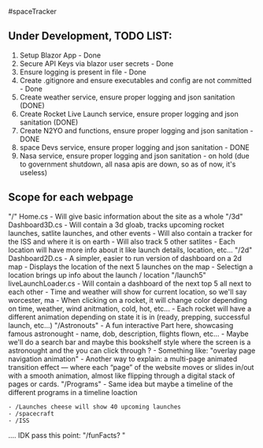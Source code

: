 #spaceTracker








Under Development, TODO LIST:
---------------------------------------------------
1) Setup Blazor App - Done 
2) Secure API Keys via blazor user secrets - Done
3) Ensure logging is present in file - Done
4) Create .gitignore and ensure executables and config are not committed - Done
5) Create weather service, ensure proper logging and json sanitation (DONE)
6) Create Rocket Live Launch service, ensure proper logging and json sanitation (DONE)
7) Create N2YO and functions, ensure proper logging and json sanitation - DONE
8) space Devs service, ensure proper logging and json sanitation - DONE
9) Nasa service, ensure proper logging and json sanitation - on hold (due to government shutdown, all nasa apis are down, so as of now, it's useless)


Scope for each webpage
-----------------------------------------------
"/" Home.cs
    - Will give basic information about the site as a whole
"/3d" Dashboard3D.cs
    - Will contain a 3d gloab, tracks upcoming rocket launches, satlite launches, and other events
    - Will also contain a tracker for the ISS and where it is on earth
    - Will also track 5 other satlites
    - Each location will have more info about it like launch details, location, etc...
"/2d" Dashboard2D.cs
    - A simpler, easier to run version of dashboard on a 2d map
    - Displays the location of the next 5 launches on the map
    - Selectign a location brings up info about the launch / location
"/launch5" liveLaunchLoader.cs
    - Will contain a dashboard of the next top 5 all next to each other
    - Time and weather will show for current location, so we'll say worcester, ma
    - When clicking on a rocket, it will change color depending on time, weather, wind anitmation, cold, hot, etc... 
    - Each rocket will have a different animation depending on state it is in (ready, prepping, successful launch, etc...)
"/Astronouts"
    - A fun interactive Part here, showcasing famous astronought
    - name, dob, description, flights flown, etc... 
    - Maybe we'll do a search bar and maybe this bookshelf style where the screen is a astronought and the you can click through ? 
    - Something like: "overlay page navigation animation"
    - Another way to explain: a multi-page animated transition effect — where each “page” of the website moves or slides in/out with a smooth animation, almost like flipping through a digital stack of pages or cards.
"/Programs"
    - Same idea but maybe a timeline of the different programs in a timeline loaction

    - /Launches cheese will show 40 upcoming launches
    - /spacecraft
    - /ISS

.... IDK pass this point: 
"/funFacts? "

